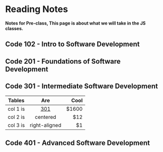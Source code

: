 # Reading Notes

**Notes for Pre-class, This page is about what we will take in the JS classes.**

## Code 102 - Intro to Software Development
## Code 201 - Foundations of Software Development
## Code 301 - Intermediate Software Development

| Tables   |      Are      |  Cool |
|----------|:-------------:|------:|
| col 1 is |  [301](https://github.com/mohasal0101/reading-notes/blob/main/301/301.md) | $1600 |
| col 2 is |    centered   |   $12 |
| col 3 is | right-aligned |    $1 |
## Code 401 - Advanced Software Development
